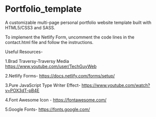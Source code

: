 # Portfolio_template
A customizable multi-page personal portfolio website template built with HTML5/CSS3 and SASS.

To implement the Netlify Form, uncomment the code lines in the contact.html file and follow the instructions.

Useful Resources-

1.Brad Traversy-Traversy Media https://www.youtube.com/user/TechGuyWeb

2.Netlify Forms- https://docs.netlify.com/forms/setup/

3.Pure JavaScript Type Writer Effect- https://www.youtube.com/watch?v=POX3dT-pB4E

4.Font Awesome Icon - https://fontawesome.com/

5.Google Fonts- https://fonts.google.com/

